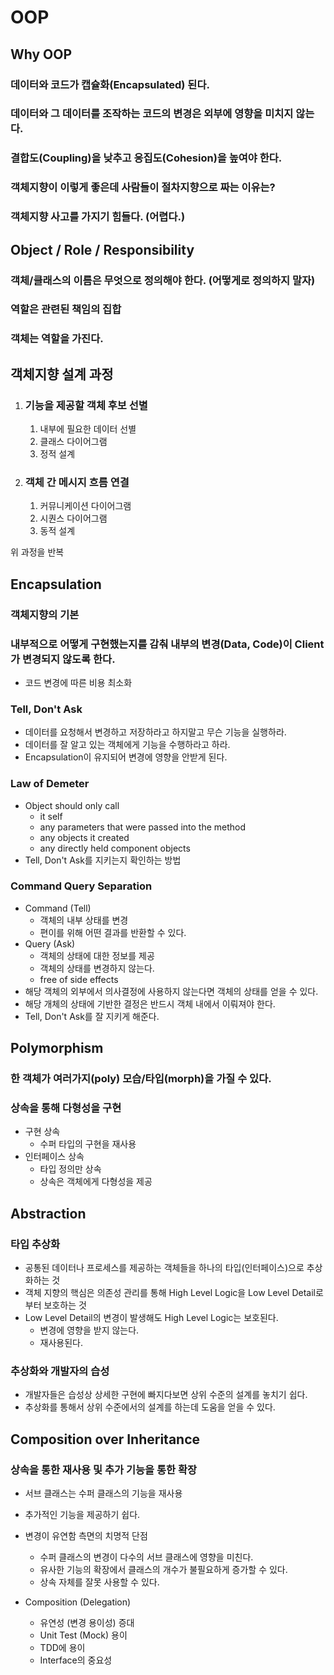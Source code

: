 # OOP

## Why OOP

### 데이터와 코드가 캡슐화(Encapsulated) 된다.

### 데이터와 그 데이터를 조작하는 코드의 변경은 외부에 영향을 미치지 않는다.

### 결합도(Coupling)을 낮추고 응집도(Cohesion)을 높여야 한다.

### 객체지향이 이렇게 좋은데 사람들이 절차지향으로 짜는 이유는?

### 객체지향 사고를 가지기 힘들다. (어렵다.)



## Object / Role / Responsibility

### 객체/클래스의 이름은 무엇으로 정의해야 한다. (어떻게로 정의하지 말자)

### 역할은 관련된 책임의 집합

### 객체는 역할을 가진다.



## 객체지향 설계 과정

1. ### 기능을 제공할 객체 후보 선별
   
   1. 내부에 필요한 데이터 선별
   2. 클래스 다이어그램
   3. 정적 설계
2. ### 객체 간 메시지 흐름 연결
   
   1. 커뮤니케이션 다이어그램
   2. 시퀀스 다이어그램
   3. 동적 설계

위 과정을 반복



## Encapsulation

### 객체지향의 기본

### 내부적으로 어떻게 구현했는지를 감춰 내부의 변경(Data, Code)이 Client가 변경되지 않도록 한다.

- 코드 변경에 따른 비용 최소화

### Tell, Don't Ask

- 데이터를 요청해서 변경하고 저장하라고 하지말고 무슨 기능을 실행하라.
- 데이터를 잘 알고 있는 객체에게 기능을 수행하라고 하라.
- Encapsulation이 유지되어 변경에 영향을 안받게 된다.

### Law of Demeter

- Object should only call
  - it self
  - any parameters that were passed into the method
  - any objects it created
  - any directly held component objects
- Tell, Don't Ask를 지키는지 확인하는 방법

### Command Query Separation

- Command (Tell)
  - 객체의 내부 상태를 변경
  - 편이를 위해 어떤 결과를 반환할 수 있다.
- Query (Ask)
  - 객체의 상태에 대한 정보를 제공
  - 객체의 상태를 변경하지 않는다.
  - free of side effects
- 해당 객체의 외부에서 의사결정에 사용하지 않는다면 객체의 상태를 얻을 수 있다.
- 해당 개체의 상태에 기반한 결정은 반드시 객체 내에서 이뤄져야 한다.
- Tell, Don't Ask를 잘 지키게 해준다.



## Polymorphism

### 한 객체가 여러가지(poly) 모습/타입(morph)을 가질 수 있다.

### 상속을 통해 다형성을 구현

- 구현 상속
  - 수퍼 타입의 구현을 재사용
- 인터페이스 상속
  - 타입 정의만 상속
  - 상속은 객체에게 다형성을 제공



## Abstraction

### 타입 추상화

- 공통된 데이터나 프로세스를 제공하는 객체들을 하나의 타입(인터페이스)으로 추상화하는 것
- 객체 지향의 핵심은 의존성 관리를 통해 High Level Logic을 Low Level Detail로 부터 보호하는 것
- Low Level Detail의 변경이 발생해도 High Level Logic는 보호된다.
  - 변경에 영향을 받지 않는다.
  - 재사용된다.

### 추상화와 개발자의 습성

- 개발자들은 습성상 상세한 구현에 빠지다보면 상위 수준의 설계를 놓치기 쉽다.
- 추상화를 통해서 상위 수준에서의 설계를 하는데 도움을 얻을 수 있다.



## Composition over Inheritance

### 상속을 통한 재사용 및 추가 기능을 통한 확장

- 서브 클래스는 수퍼 클래스의 기능을 재사용
- 추가적인 기능을 제공하기 쉽다.
- 변경이 유연함 측면의 치명적 단점
  - 수퍼 클래스의 변경이 다수의 서브 클래스에 영향을 미친다.
  - 유사한 기능의 확장에서 클래스의 개수가 불필요하게 증가할 수 있다.
  - 상속 자체를 잘못 사용할 수 있다.

- Composition (Delegation)
  - 유연성 (변경 용이성) 증대
  - Unit Test (Mock) 용이
  - TDD에 용이
  - Interface의 중요성

    
